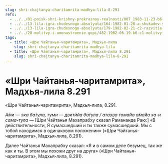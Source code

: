 ```yaml
---
slug: shri-chajtanya-charitamrita-madhya-lila-8-291
refs:
  - ../../01-poisk-shri-krishny-prekrasnoy-realnosti/007_1983-11-23-b6-c_sridharmj_bozhestvennoe_bezumie_nahodjashhihsja_v_poiske_shri_krishny.md
  - ../../13-lila-igra-chudesnogo-absolyuta/164-1982-01-28-a-shukadev-shri-chajtanya-i-gaudiya-math-yavlyayut-chistotu-krishna-lily.md
  - ../../13-lila-igra-chudesnogo-absolyuta/179-1982-02-21-c2-razvitie-i-novizna-dve-harakteristiki-lily-gospoda.md
  - ../../28-molitvy-i-umonastroenie-gopi/482-1982-06-19-b6-c1-molitvy-gopi-v-razluke-raznoobraznye-smysly-stiha-tava-kathamritam.md
tags:
  - title: «Шри Чайтанья-чаритамрита», Мадхья-лила
    slug: shri-chajtanya-charitamrita-madhya-lila
  - title: «Шри Чайтанья-чаритамрита», Мадхья-лила 8.291
    slug: shri-chajtanya-charitamrita-madhya-lila-8-291
---
```


# «Шри Чайтанья-чаритамрита», Мадхья-лила 8.291

«Шри Чайтанья-чаритамрита», Мадхья-лила, 8.291.

*А̄ми — эка ба̄тула, туми — двитӣйа ба̄тула / атаэва тома̄йа а̄ма̄йа ха-и сама-тула* — [Шри Чайтанья Махапрабху сказал Рамананде Раю:] «В действительности, Я сумасшедший и ты также сумасшедший. Мы с тобой находимся в одинаковом положении» («Шри Чайтанья-чаритамрита», Мадхья-лила, 8.291).

Далее Чайтанья Махапрабху сказал: «Я и в самом деле безумец, так же как и ты. В этом мы похожи друг на друга» («Шри Чайтанья-чаритамрита», Мадхья-лила, 8.291).


